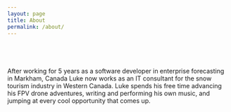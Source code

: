 ```yaml
---
layout: page
title: About
permalink: /about/
---
```


<section id="main">
	<header>
 		<span class="avatar"><img src="{{site.baseurl}}/images/profile_photo.jpg" alt="" /></span>
    </header>
</section>

After working for 5 years as a software developer in enterprise forecasting in Markham, Canada Luke now works as an IT consultant for the snow tourism industry in Western Canada. Luke spends his free time advancing his FPV drone adventures, writing and performing his own music, and jumping at every cool opportunity that comes up.

<!-- 
This is the base Jekyll theme. You can find out more info about customizing your Jekyll theme, as well as basic Jekyll usage documentation at [jekyllrb.com](https://jekyllrb.com/)

You can find the source code for Minima at GitHub:
[jekyll][jekyll-organization] /
[minima](https://github.com/jekyll/minima)

You can find the source code for Jekyll at GitHub:
[jekyll][jekyll-organization] /
[jekyll](https://github.com/jekyll/jekyll)


[jekyll-organization]: https://github.com/jekyll -->
